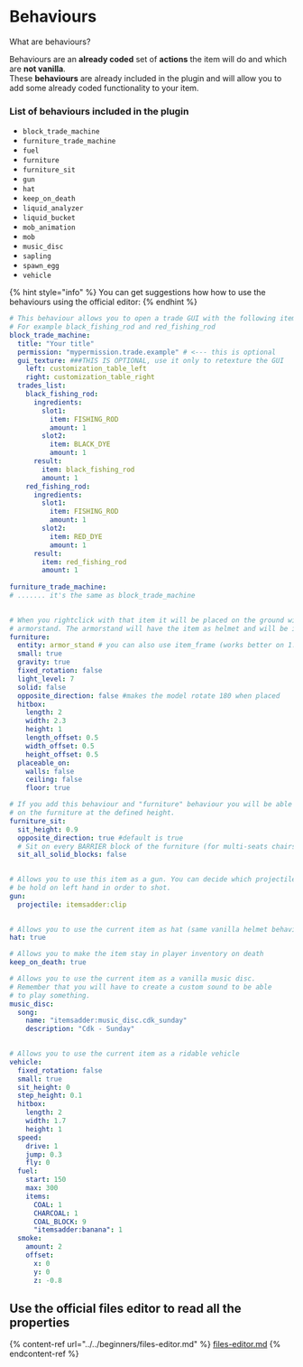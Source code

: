 # Behaviours

What are behaviours?

Behaviours are an **already coded** set of **actions** the item will do and which are **not vanilla**.\
These **behaviours** are already included in the plugin and will allow you to add some already coded functionality to your item.

### List of behaviours included in the plugin

* `block_trade_machine`
* `furniture_trade_machine`
* `fuel`
* `furniture`
* `furniture_sit`
* `gun`
* `hat`
* `keep_on_death`
* `liquid_analyzer`
* `liquid_bucket`
* `mob_animation`
* `mob`
* `music_disc`
* `sapling`
* `spawn_egg`
* `vehicle`

{% hint style="info" %}
You can get suggestions how how to use the behaviours using the official editor:
{% endhint %}

```yaml
# This behaviour allows you to open a trade GUI with the following items
# For example black_fishing_rod and red_fishing_rod
block_trade_machine:
  title: "Your title"
  permission: "mypermission.trade.example" # <--- this is optional
  gui_texture: ###THIS IS OPTIONAL, use it only to retexture the GUI
    left: customization_table_left
    right: customization_table_right
  trades_list:
    black_fishing_rod:
      ingredients:
        slot1:
          item: FISHING_ROD
          amount: 1
        slot2:
          item: BLACK_DYE
          amount: 1
      result:
        item: black_fishing_rod
        amount: 1
    red_fishing_rod:
      ingredients:
        slot1:
          item: FISHING_ROD
          amount: 1
        slot2:
          item: RED_DYE
          amount: 1
      result:
        item: red_fishing_rod
        amount: 1
        
furniture_trade_machine:
# ....... it's the same as block_trade_machine

   
# When you rightclick with that item it will be placed on the ground with an
# armorstand. The armorstand will have the item as helmet and will be invisible.
furniture:
  entity: armor_stand # you can also use item_frame (works better on 1.16+)
  small: true
  gravity: true
  fixed_rotation: false
  light_level: 7  
  solid: false
  opposite_direction: false #makes the model rotate 180 when placed
  hitbox:
    length: 2
    width: 2.3
    height: 1
    length_offset: 0.5
    width_offset: 0.5
    height_offset: 0.5
  placeable_on:
    walls: false
    ceiling: false
    floor: true

# If you add this behaviour and "furniture" behaviour you will be able to sit
# on the furniture at the defined height.
furniture_sit:
  sit_height: 0.9
  opposite_direction: true #default is true
  # Sit on every BARRIER block of the furniture (for multi-seats chairs)
  sit_all_solid_blocks: false
  

# Allows you to use this item as a gun. You can decide which projectile must
# be hold on left hand in order to shot.
gun:
  projectile: itemsadder:clip
  

# Allows you to use the current item as hat (same vanilla helmet behaviour)
hat: true

# Allows you to make the item stay in player inventory on death
keep_on_death: true

# Allows you to use the current item as a vanilla music disc.
# Remember that you will have to create a custom sound to be able
# to play something.
music_disc:
  song:
    name: "itemsadder:music_disc.cdk_sunday"
    description: "Cdk - Sunday"
    

# Allows you to use the current item as a ridable vehicle
vehicle:
  fixed_rotation: false
  small: true
  sit_height: 0
  step_height: 0.1
  hitbox:
    length: 2
    width: 1.7
    height: 1
  speed:
    drive: 1
    jump: 0.3
    fly: 0
  fuel:
    start: 150
    max: 300
    items:
      COAL: 1
      CHARCOAL: 1
      COAL_BLOCK: 9
      "itemsadder:banana": 1
  smoke:
    amount: 2
    offset:
      x: 0
      y: 0
      z: -0.8
```

## Use the official files editor to read all the properties

{% content-ref url="../../beginners/files-editor.md" %}
[files-editor.md](../../beginners/files-editor.md)
{% endcontent-ref %}
